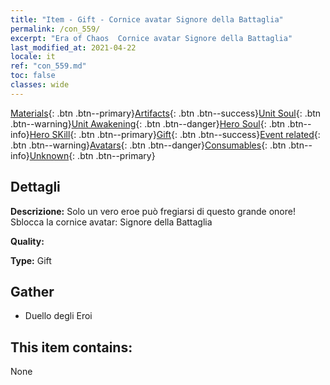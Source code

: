 ```yaml
---
title: "Item - Gift - Cornice avatar Signore della Battaglia"
permalink: /con_559/
excerpt: "Era of Chaos  Cornice avatar Signore della Battaglia"
last_modified_at: 2021-04-22
locale: it
ref: "con_559.md"
toc: false
classes: wide
---
```

 [Materials](/ItemsIT/){: .btn .btn--primary}[Artifacts](/ItemsIT/Artifacts/){: .btn .btn--success}[Unit Soul](/ItemsIT/UnitSoul/){: .btn .btn--warning}[Unit Awakening](/ItemsIT/UnitAwakening/){: .btn .btn--danger}[Hero Soul](/ItemsIT/HeroSoul/){: .btn .btn--info}[Hero SKill](/ItemsIT/HeroSkill/){: .btn .btn--primary}[Gift](/ItemsIT/Gift/){: .btn .btn--success}[Event related](/ItemsIT/Events/){: .btn .btn--warning}[Avatars](/ItemsIT/Avatars/){: .btn .btn--danger}[Consumables](/ItemsIT/Consumables/){: .btn .btn--info}[Unknown](/ItemsIT/Unknown/){: .btn .btn--primary}

## Dettagli
 **Descrizione:** Solo un vero eroe può fregiarsi di questo grande onore! Sblocca la cornice avatar: Signore della Battaglia

 **Quality:** 

 **Type:** Gift

## Gather

*    Duello degli Eroi 

## This item contains:

  None

